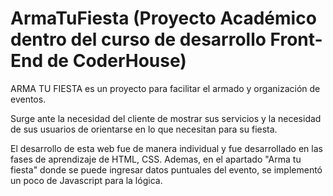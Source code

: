 # ArmaTuFiesta (Proyecto Académico dentro del curso de desarrollo Front-End de CoderHouse)

ARMA TU FIESTA es un proyecto para facilitar el armado y organización de eventos. 

Surge ante la necesidad del cliente de mostrar sus servicios y la necesidad de sus usuarios de orientarse en lo que necesitan para su fiesta.

El desarrollo de esta web fue de manera individual y fue desarrollado en las fases de aprendizaje de HTML, CSS. Ademas, en el apartado "Arma tu fiesta" donde
se puede ingresar datos puntuales del evento, se implementó un poco de Javascript para la lógica.

